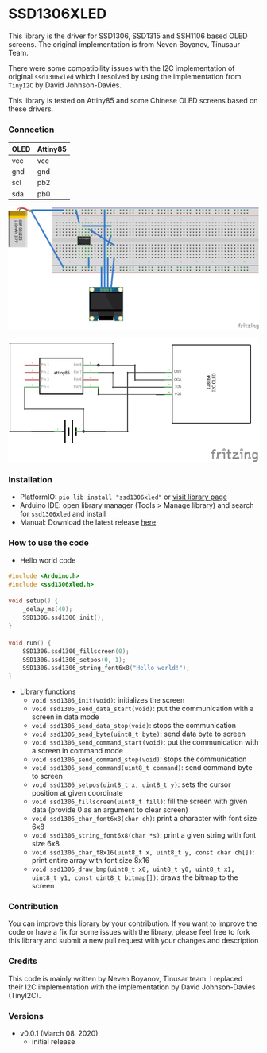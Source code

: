 # SSD1306XLED

This library is the driver for SSD1306, SSD1315 and SSH1106 based OLED screens. The original implementation is from Neven Boyanov, Tinusaur Team.

There were some compatibility issues with the I2C implementation of original `ssd1306xled` which I resolved by using the implementation from `TinyI2C` by David Johnson-Davies.

This library is tested on Attiny85 and some Chinese OLED screens based on these drivers.

### Connection
| OLED     | Attiny85 |
|----------|------|
| vcc      | vcc  |
| gnd      | gnd  |
| scl      | pb2  |
| sda      | pb0  |

![breadboard connection](images/breadboard.png?raw=true "Breadboard connection")

![schematic](images/schematic.png?raw=true "Schematic")

### Installation
- PlatformIO: `pio lib install "ssd1306xled"` or [visit library page](https://platformio.org/lib/show/7105/ssd1306xled/installation)
- Arduino IDE: open library manager (Tools > Manage library) and search for `ssd1306xled` and install
- Manual: Download the latest release [here](https://github.com/tejashwikalptaru/ssd1306xled/releases)

### How to use the code
- Hello world code
```c
#include <Arduino.h>
#include <ssd1306xled.h>

void setup() {
    _delay_ms(40);
    SSD1306.ssd1306_init();
}

void run() {
    SSD1306.ssd1306_fillscreen(0);
    SSD1306.ssd1306_setpos(0, 1);
    SSD1306.ssd1306_string_font6x8("Hello world!");
}
```

- Library functions
    - `void ssd1306_init(void)`: initializes the screen
    - `void ssd1306_send_data_start(void)`: put the communication with a screen in data mode
    - `void ssd1306_send_data_stop(void)`: stops the communication 
    - `void ssd1306_send_byte(uint8_t byte)`: send data byte to screen
    - `void ssd1306_send_command_start(void)`: put the communication with a screen in command mode
    - `void ssd1306_send_command_stop(void)`: stops the communication
    - `void ssd1306_send_command(uint8_t command)`: send command byte to screen
    - `void ssd1306_setpos(uint8_t x, uint8_t y)`: sets the cursor position at given coordinate
    - `void ssd1306_fillscreen(uint8_t fill)`: fill the screen with given data (provide 0 as an argument to clear screen)
    - `void ssd1306_char_font6x8(char ch)`: print a character with font size 6x8
    - `void ssd1306_string_font6x8(char *s)`: print a given string with font size 6x8
    - `void ssd1306_char_f8x16(uint8_t x, uint8_t y, const char ch[])`: print entire array with font size 8x16
    - `void ssd1306_draw_bmp(uint8_t x0, uint8_t y0, uint8_t x1, uint8_t y1, const uint8_t bitmap[])`: draws the bitmap to the screen

### Contribution
You can improve this library by your contribution. If you want to improve the code or have a fix for some issues with the library, please feel free to fork this library and submit a new pull request with your changes and description

### Credits
This code is mainly written by Neven Boyanov, Tinusar team. I replaced their I2C implementation with the implementation by  David Johnson-Davies (TinyI2C).

### Versions
- v0.0.1 (March 08, 2020)
    - initial release



